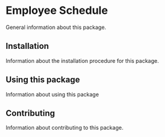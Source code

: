 # Employee Schedule

General information about this package.

## Installation

Information about the installation procedure for this package.

## Using this package

Information about using this package

## Contributing

Information about contributing to this package.